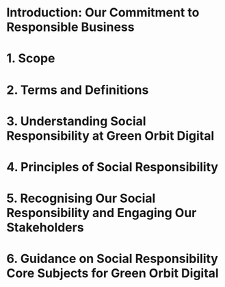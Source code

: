 <!-- Unsupported block type: table_of_contents -->

<!-- Unsupported block type: divider -->

# Introduction: Our Commitment to Responsible Business

<!-- Unsupported block type: divider -->

# 1. Scope

<!-- Unsupported block type: divider -->

# 2. Terms and Definitions

<!-- Unsupported block type: divider -->

# 3. Understanding Social Responsibility at Green Orbit Digital

<!-- Unsupported block type: divider -->

# 4. Principles of Social Responsibility

<!-- Unsupported block type: divider -->

# 5. Recognising Our Social Responsibility and Engaging Our Stakeholders

<!-- Unsupported block type: divider -->

# 6. Guidance on Social Responsibility Core Subjects for Green Orbit Digital



